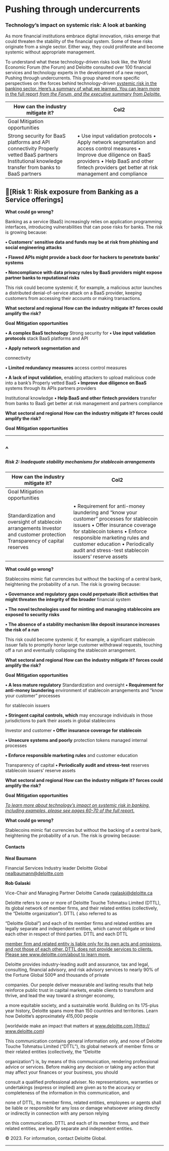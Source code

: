 # Pushing through undercurrents

### Technology’s impact on systemic risk: A look at banking

As more financial institutions embrace digital innovation, risks emerge that could threaten the stability of the
financial system. Some of these risks originate from a single sector. Either way, they could proliferate and become
systemic without appropriate management.

To understand what these technology-driven risks look like, the World Economic Forum (the Forum) and Deloitte
consulted over 100 financial services and technology experts in the development of a new report, Pushing
through undercurrents. This group shared more specific perspectives on the forces behind technology-driven
[systemic risk in the banking sector. Here’s a summary of what we learned. You can learn more in the full report](https://www.deloitte.com/global/en/Industries/financial-services/perspectives/pushing-through-undercurrents.html)
_[from the Forum, and the executive summary from Deloitte.](https://www.deloitte.com/global/en/Industries/financial-services/perspectives/pushing-through-undercurrents.html)_

|How can the industry mitigate it?|Col2|
|---|---|
|Goal Mitigation opportunities||
|Strong security for BaaS platforms and API connectivity Properly vetted BaaS partners Institutional knowledge transfer from banks to BaaS partners|• Use input validation protocols • Apply network segmentation and access control measures • Improve due diligence on BaaS providers • Help BaaS and other fintech providers get better at risk management and compliance|


## [Risk 1: Risk exposure from Banking as a Service offerings]

**What could go wrong?**

Banking as a service (BaaS) increasingly relies on application programming interfaces, introducing vulnerabilities
that can pose risks for banks. The risk is growing because:

**• Customers’ sensitive data and funds may be at risk from phishing and social engineering attacks**

**• Flawed APIs might provide a back door for hackers to penetrate banks’ systems**

**• Noncompliance with data privacy rules by BaaS providers might expose partner banks to reputational risks**

This risk could become systemic if, for example, a malicious actor launches a distributed denial-of-service attack on
a BaaS provider, keeping customers from accessing their accounts or making transactions.

**What sectoral and regional** **How can the industry mitigate it?**
**forces could amplify the risk?**

**Goal** **Mitigation opportunities**

**• A complex BaaS technology** Strong security for **• Use input validation protocols**
stack BaaS platforms and API

**• Apply network segmentation and**

connectivity

**• Limited redundancy measures** access control measures

**• A lack of input validation,**
enabling attackers to upload
malicious code into a bank’s Properly vetted BaaS **• Improve due diligence on BaaS**
systems through its APIs partners providers

Institutional knowledge **• Help BaaS and other fintech providers**
transfer from banks to BaaS get better at risk management and
partners compliance


**What sectoral and regional** **How can the industry mitigate it?**
**forces could amplify the risk?**

**Goal** **Mitigation opportunities**


-----

## ^


##### Risk 2: Inadequate stability mechanisms for stablecoin arrangements

|How can the industry mitigate it?|Col2|
|---|---|
|Goal Mitigation opportunities||
|Standardization and oversight of stablecoin arrangements Investor and customer protection Transparency of capital reserves|• Requirement for anti-money laundering and “know your customer” processes for stablecoin issuers • Offer insurance coverage for stablecoin tokens • Enforce responsible marketing rules and customer education • Periodically audit and stress-test stablecoin issuers’ reserve assets|


**What could go wrong?**

Stablecoins mimic fiat currencies but without the backing of a central bank, heightening the probability of a run.
The risk is growing because:

**• Governance and regulatory gaps could perpetuate illicit activities that might threaten the integrity of the broader**
financial system

**• The novel technologies used for minting and managing stablecoins are exposed to security risks**

**• The absence of a stability mechanism like deposit insurance increases the risk of a run**

This risk could become systemic if, for example, a significant stablecoin issuer fails to promptly honor large
customer withdrawal requests, touching off a run and eventually collapsing the stablecoin arrangement.

**What sectoral and regional** **How can the industry mitigate it?**
**forces could amplify the risk?**

**Goal** **Mitigation opportunities**

**• A less mature regulatory** Standardization and oversight **• Requirement for anti-money laundering**
environment of stablecoin arrangements and “know your customer” processes

for stablecoin issuers

**• Stringent capital controls, which**
may encourage individuals in
those jurisdictions to park their
assets in global stablecoins

Investor and customer **• Offer insurance coverage for stablecoin**

**• Unsecure systems and poorly** protection tokens
managed internal processes

**• Enforce responsible marketing rules**
and customer education

Transparency of capital **• Periodically audit and stress-test**
reserves stablecoin issuers’ reserve assets


**What sectoral and regional** **How can the industry mitigate it?**
**forces could amplify the risk?**

**Goal** **Mitigation opportunities**


_[To learn more about technology’s impact on systemic risk in banking, including examples, please see pages 60-70 of the full report.](https://www.deloitte.com/global/en/Industries/financial-services/perspectives/pushing-through-undercurrents.html?id=gx:2em:3int:4GC1000205:5awa:6fs:20230330:WEFDel)_


**What could go wrong?**

Stablecoins mimic fiat currencies but without the backing of a central bank, heightening the probability of a run.
The risk is growing because:


#### Contacts


**Neal Baumann**

Financial Services Industry leader
Deloitte Global
[nealbaumann@deloitte.com](mailto:nealbaumann%40deloitte.com?subject=)


**Rob Galaski**

Vice-Chair and Managing Partner
Deloitte Canada
[rgalaski@deloitte.ca](mailto:rgalaski%40deloitte.ca?subject=)


Deloitte refers to one or more of Deloitte Touche Tohmatsu Limited (DTTL), its global network of member firms, and their related entities (collectively, the “Deloitte organization”). DTTL ( also referred to as

“Deloitte Global”) and each of its member firms and related entities are legally separate and independent entities, which cannot obligate or bind each other in respect of third parties. DTTL and each DTTL

[member firm and related entity is liable only for its own acts and omissions, and not those of each other. DTTL does not provide services to clients. Please see www.deloitte.com/about to learn more.](http://www.deloitte.com/about)

Deloitte provides industry-leading audit and assurance, tax and legal, consulting, financial advisory, and risk advisory services to nearly 90% of the Fortune Global 500® and thousands of private

companies. Our people deliver measurable and lasting results that help reinforce public trust in capital markets, enable clients to transform and thrive, and lead the way toward a stronger economy,

a more equitable society, and a sustainable world. Building on its 175-plus year history, Deloitte spans more than 150 countries and territories. Learn how Deloitte’s approximately 415,000 people

[worldwide make an impact that matters at www.deloitte.com.](http:// www.deloitte.com)

This communication contains general information only, and none of Deloitte Touche Tohmatsu Limited (“DTTL”), its global network of member firms or their related entities (collectively, the “Deloitte

organization”) is, by means of this communication, rendering professional advice or services. Before making any decision or taking any action that may affect your finances or your business, you should

consult a qualified professional adviser. No representations, warranties or undertakings (express or implied) are given as to the accuracy or completeness of the information in this communication, and

none of DTTL, its member firms, related entities, employees or agents shall be liable or responsible for any loss or damage whatsoever arising directly or indirectly in connection with any person relying

on this communication. DTTL and each of its member firms, and their related entities, are legally separate and independent entities.

© 2023. For information, contact Deloitte Global.


-----

